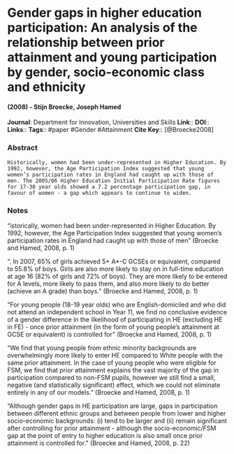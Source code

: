 # Gender gaps in higher education participation: An analysis of the relationship between prior attainment and young participation by gender, socio-economic class and ethnicity
#### (2008) - Stijn Broecke, Joseph Hamed
**Journal**: Department for Innovation, Universities and Skills
**Link**:: 
**DOI**:: 
**Links**:: 
**Tags**:: #paper #Gender #Attainment 
**Cite Key**:: [@Broecke2008]

### Abstract

```
Historically, women had been under-represented in Higher Education. By 1992, however, the Age Participation Index suggested that young women’s participation rates in England had caught up with those of men. The 2005/06 Higher Education Initial Participation Rate figures for 17-30 year olds showed a 7.2 percentage participation gap, in favour of women - a gap which appears to continue to widen.
```

### Notes

“istorically, women had been under-represented in Higher Education. By 1992, however, the Age Participation Index suggested that young women’s participation rates in England had caught up with those of men” (Broecke and Hamed, 2008, p. 1)

“. In 2007, 65% of girls achieved 5+ A*-C GCSEs or equivalent, compared to 55.8% of boys. Girls are also more likely to stay on in full-time education at age 16 (82% of girls and 72% of boys). They are more likely to be entered for A levels, more likely to pass them, and also more likely to do better (achieve an A grade) than boys.” (Broecke and Hamed, 2008, p. 1)

“For young people (18-19 year olds) who are English-domiciled and who did not attend an independent school in Year 11, we find no conclusive evidence of a gender difference in the likelihood of participating in HE (excluding HE in FE) - once prior attainment (in the form of young people’s attainment at GCSE or equivalent) is controlled for” (Broecke and Hamed, 2008, p. 1)

“We find that young people from ethnic minority backgrounds are overwhelmingly more likely to enter HE compared to White people with the same prior attainment. In the case of young people who were eligible for FSM, we find that prior attainment explains the vast majority of the gap in participation compared to non-FSM pupils, however we still find a small, negative (and statistically significant) effect, which we could not eliminate entirely in any of our models.” (Broecke and Hamed, 2008, p. 1)

“Although gender gaps in HE participation are large, gaps in participation between different ethnic groups and between people from lower and higher socio-economic backgrounds: (i) tend to be larger and (ii) remain significant after controlling for prior attainment - although the socio-economic/FSM gap at the point of entry to higher education is also small once prior attainment is controlled for.” (Broecke and Hamed, 2008, p. 22)